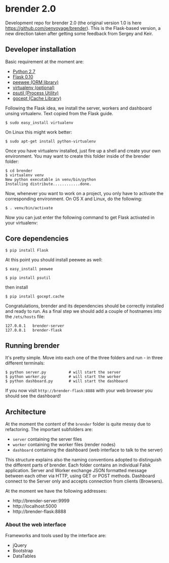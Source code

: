 # brender 2.0


Development repo for brender 2.0 (the original version 1.0 is here https://github.com/oenvoyage/brender). This is the Flask-based version, a new direction taken after getting some feedback from Sergey and Keir.

## Developer installation
Basic requirement at the moment are:

* [Python 2.7](http://www.python.org/download/releases/2.7/)
* [Flask 0.10](https://pypi.python.org/pypi/Flask/0.10.1)
* [peewee (ORM library)](https://pypi.python.org/pypi/peewee/2.1.5)
* [virtualenv (optional)]()
* [psutil (Process Utility)](https://pypi.python.org/pypi/psutil/1.1.3)
* [gocept (Cache Library)](https://pypi.python.org/pypi/gocept.cache/0.6.1)

Following the Flask idea, we install the server, workers and dashboard unsing virtualenv. Text copied from the Flask guide.

```
$ sudo easy_install virtualenv
```
On Linux this might work better:

```
$ sudo apt-get install python-virtualenv
```

Once you have virtualenv installed, just fire up a shell and create your own environment. You may want to create this folder inside of the brender folder:

```
$ cd brender
$ virtualenv venv
New python executable in venv/bin/python
Installing distribute............done.
```

Now, whenever you want to work on a project, you only have to activate the corresponding environment. On OS X and Linux, do the following:

```
$ . venv/bin/activate
```

Now you can just enter the following command to get Flask activated in your virtualenv:

## Core dependencies

```
$ pip install Flask
```

At this point you should install peewee as well:

```
$ easy_install peewee
```

```
$ pip install psutil
```
then install
```
$ pip install gocept.cache
```

Congratulations, brender and its dependencies should be correctly installed and ready to run. As a final step we should add a couple of hostnames into the `/ets/hosts` file:

```
127.0.0.1	brender-server
127.0.0.1	brender-flask
```

## Running brender
It's pretty simple. Move into each one of the three folders and run - in three different terminals:

```
$ python server.py  		# will start the server
$ python worker.py			# will start the worker
$ python dashboard.py		# will start the dashboard
```

If you now visit `http://brender-flask:8888` with your web browser you should see the dashboard!

## Architecture
At the moment the content of the `brender` folder is quite messy due to refactoring. The important subfolders are:

* `server` containing the server files
* `worker` containing the worker files (render nodes)
* `dashboard` containing the dashboard (web interface to talk to the server)

This structure explains also the naming conventions adopted to distinguish the different parts of brender.
Each folder contains an individual Falsk application. Server and Worker exchange JSON formatted message between each other via HTTP, using GET or POST methods.
Dashboard connect to the Server only and accepts connection from clients (Browsers).

At the moment we have the following addresses:

* http://brender-server:9999
* http://localhost:5000
* http://brender-flask:8888


### About the web interface
Frameworks and tools used by the interface are:

* jQuery
* Bootstrap
* DataTables


